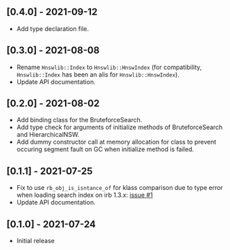 ## [0.4.0] - 2021-09-12

- Add type declaration file.

## [0.3.0] - 2021-08-08

- Rename `Hnswlib::Index` to `Hnswlib::HnswIndex` (for compatibility, `Hnswlib::Index` has been an alis for `Hnswlib::HnswIndex`).
- Update API documentation.

## [0.2.0] - 2021-08-02

- Add binding class for the BruteforceSearch.
- Add type check for arguments of initialize methods of BruteforceSearch and HierarchicalNSW.
- Add dummy constructor call at memory allocation for class to prevent occuring segment fault on GC when initialize method is failed.

## [0.1.1] - 2021-07-25

- Fix to use `rb_obj_is_isntance_of` for klass comparison due to type error when loading search index on irb 1.3.x: [issue #1](https://github.com/yoshoku/hnswlib.rb/issues/1)
- Update API documentation.

## [0.1.0] - 2021-07-24

- Initial release
